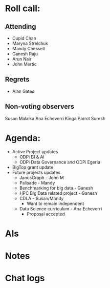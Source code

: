 # Roll call:

## Attending
* Cupid Chan
* Maryna Strelchuk
* Mandy Chessell
* Ganesh Raju
* Arun Nair
* John Mertic

## Regrets
* Alan Gates


## Non-voting observers

Susan Malaika
Ana Echeverri
Kinga Parrot
Suresh

# Agenda:

* Active Project updates
  * ODPi BI & AI
  * ODPi Data Governance and ODPi Egeria
* BigTop grant update
* Future projects updates
  * JanusGraph - John M
  * Palisade - Mandy
  * Benchmarking for big data - Ganesh
  * HPC Big Data related project - Ganesh
  * CDLA - Susan/Mandy
    * Want to remain independent
  * Data Science curriculum - Ana Echeverri
    * Proposal accepted

# AIs



# Notes



# Chat logs

